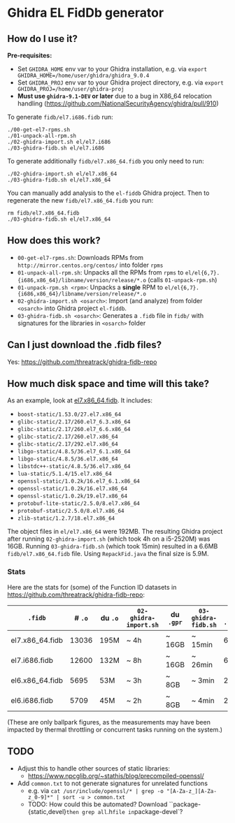 # Ghidra EL FidDb generator


## How do I use it?

**Pre-requisites:**

- Set `GHIDRA_HOME` env var to your Ghidra installation, e.g. via `export GHIDRA_HOME=/home/user/ghidra/ghidra_9.0.4`
- Set `GHIDRA_PROJ` env var to your Ghidra project directory, e.g. via `export GHIDRA_PROJ=/home/user/ghidra-proj`
- **Must use `ghidra-9.1-DEV` or later** due to a bug in X86_64 relocation handling (<https://github.com/NationalSecurityAgency/ghidra/pull/910>)

To generate `fidb/el7.i686.fidb` run:

```
./00-get-el7-rpms.sh
./01-unpack-all-rpm.sh
./02-ghidra-import.sh el/el7.i686
./03-ghidra-fidb.sh el/el7.i686
```

To generate additionally `fidb/el7.x86_64.fidb` you only need to run:

```
./02-ghidra-import.sh el/el7.x86_64                                                
./03-ghidra-fidb.sh el/el7.x86_64
```

You can manually add analysis to the `el-fiddb` Ghidra project. Then to regenerate
the new `fidb/el7.x86_64.fidb` you run:

```
rm fidb/el7.x86_64.fidb
./03-ghidra-fidb.sh el/el7.x86_64
```

## How does this work?

- `00-get-el7-rpms.sh`: Downloads RPMs from `http://mirror.centos.org/centos/` into folder `rpms`
- `01-unpack-all-rpm.sh`: Unpacks all the RPMs from `rpms` to `el/el{6,7}.{i686,x86_64}/libname/version/release/*.o` (calls `01-unpack-rpm.sh`)
- `01-unpack-rpm.sh <rpm>`: Unpacks a **single** RPM to `el/el{6,7}.{i686,x86_64}/libname/version/release/*.o`
- `02-ghidra-import.sh <osarch>`: Import (and analyze) from folder `<osarch>` into Ghidra project `el-fiddb`.
- `03-ghidra-fidb.sh <osarch>`: Generates a `.fidb` file in `fidb/` with signatures for the libraries in `<osarch>` folder

## Can I just download the .fidb files?

Yes: <https://github.com/threatrack/ghidra-fidb-repo>

## How much disk space and time will this take?

As an example, look at [el7.x86_64.fidb](https://github.com/threatrack/ghidra-fidb-repo/blob/master/el7.x86_64.fidb). It includes:

- `boost-static/1.53.0/27.el7.x86_64`
- `glibc-static/2.17/260.el7_6.3.x86_64`
- `glibc-static/2.17/260.el7_6.6.x86_64`
- `glibc-static/2.17/260.el7.x86_64`
- `glibc-static/2.17/292.el7.x86_64`
- `libgo-static/4.8.5/36.el7_6.1.x86_64`
- `libgo-static/4.8.5/36.el7.x86_64`
- `libstdc++-static/4.8.5/36.el7.x86_64`
- `lua-static/5.1.4/15.el7.x86_64`
- `openssl-static/1.0.2k/16.el7_6.1.x86_64`
- `openssl-static/1.0.2k/16.el7.x86_64`
- `openssl-static/1.0.2k/19.el7.x86_64`
- `protobuf-lite-static/2.5.0/8.el7.x86_64`
- `protobuf-static/2.5.0/8.el7.x86_64`
- `zlib-static/1.2.7/18.el7.x86_64`

The object files in `el/el7.x86_64` were 192MB.
The resulting Ghidra project after running `02-ghidra-import.sh` (which took 4h on a i5-2520M) was 16GB.
Running `03-ghidra-fidb.sh` (which took 15min) resulted in a 6.6MB `fidb/el7.x86_64.fidb` file.
Using `RepackFid.java` the final size is 5.9M.

### Stats

Here are the stats for (some) of the Function ID datasets in <https://github.com/threatrack/ghidra-fidb-repo>:

| `.fidb`         | # `.o` | du `.o` | `02-ghidra-import.sh` | du `.gpr` | `03-ghidra-fidb.sh` | du `.fidb` | # Entries  |
|-----------------|--------|---------|-----------------------|-----------|---------------------|------------|------------|
| el7.x86_64.fidb | 13036  | 195M    | ~ 4h                  | ~ 16GB    | ~ 15min             | 6.6M       | 57966      |
| el7.i686.fidb   | 12600  | 132M    | ~ 8h                  | ~ 16GB    | ~ 26min             | 6.6M       | 53823      |
| el6.x86_64.fidb |  5695  | 53M     | ~ 3h                  | ~  8GB    | ~  3min             | 2.2M       | 16912      |
| el6.i686.fidb   |  5709  | 45M     | ~ 2h                  | ~  8GB    | ~  4min             | 2.5M       | 21612      |

(These are only ballpark figures, as the measurements may have been impacted by
thermal throttling or concurrent tasks running on the system.)

## TODO

- Adjust this to handle other sources of static libraries:
	- <https://www.npcglib.org/~stathis/blog/precompiled-openssl/>
- Add `common.txt` to not generate signatures for unrelated functions
	- e.g. via `cat /usr/include/openssl/* | grep -o "[A-Za-z_][A-Za-z_0-9]*" | sort -u > common.txt`
	- TODO: How could this be automated? Download ``package-{static,devel}` then grep all `.h` file in `package-devel`?


